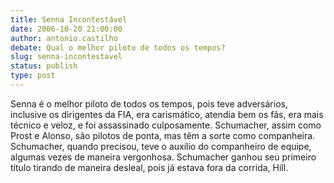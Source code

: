 ```yaml
---
title: Senna Incontestável
date: 2006-10-20 21:00:00
author: antonio.castilho
debate: Qual o melhor piloto de todos os tempos?
slug: senna-incontestavel
status: publish 
type: post
---
```


Senna é o melhor piloto de todos os tempos, pois teve adversários, inclusive os dirigentes da FIA, era carismático, atendia bem os fãs, era mais técnico e veloz, e foi assassinado culposamente.
Schumacher, assim como Prost e Alonso, são pilotos de ponta, mas têm a sorte como companheira. Schumacher, quando precisou, teve o auxílio do companheiro de equipe, algumas vezes de maneira vergonhosa.
Schumacher ganhou seu primeiro título tirando de maneira desleal, pois já estava fora da corrida, Hill.
